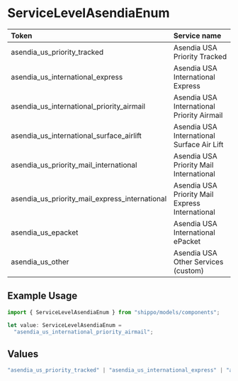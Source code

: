 # ServiceLevelAsendiaEnum

|Token | Service name|
|:---|:---|
| asendia_us_priority_tracked | Asendia USA Priority Tracked|
| asendia_us_international_express | Asendia USA International Express|
| asendia_us_international_priority_airmail | Asendia USA International Priority Airmail|
| asendia_us_international_surface_airlift | Asendia USA International Surface Air Lift|
| asendia_us_priority_mail_international | Asendia USA Priority Mail International|
| asendia_us_priority_mail_express_international | Asendia USA Priority Mail Express International|
| asendia_us_epacket | Asendia USA International ePacket|
| asendia_us_other | Asendia USA Other Services (custom)|


## Example Usage

```typescript
import { ServiceLevelAsendiaEnum } from "shippo/models/components";

let value: ServiceLevelAsendiaEnum =
  "asendia_us_international_priority_airmail";
```

## Values

```typescript
"asendia_us_priority_tracked" | "asendia_us_international_express" | "asendia_us_international_priority_airmail" | "asendia_us_international_surface_airlift" | "asendia_us_priority_mail_international" | "asendia_us_priority_mail_express_international" | "asendia_us_epacket" | "asendia_us_other"
```